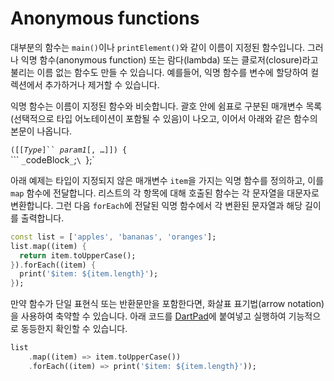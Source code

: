 # Anonymous functions

대부분의 함수는 `main()`이나 `printElement()`와 같이 이름이 지정된 함수입니다. 그러나 익명 함수(anonymous function) 또는 람다(lambda) 또는 클로저(closure)라고 불리는 이름 없는 함수도 만들 수 있습니다. 예를들어, 익명 함수를 변수에 할당하여 컬렉션에서 추가하거나 제거할 수 있습니다.

익명 함수는 이름이 지정된 함수와 비슷합니다. 괄호 안에 쉼표로 구분된 매개변수 목록(선택적으로 타입 어노테이션이 포함될 수 있음)이 나오고, 이어서 아래와 같은 함수의 본문이 나옵니다.

`([[`_`Type`_`]`` `_`param1`_`[, …]]) {`\
&#x20; ```  `_`codeBlock`_`;`\
`};`

아래 예제는 타입이 지정되지 않은 매개변수 `item`을 가지는 익명 함수를 정의하고, 이를 `map` 함수에 전달합니다. 리스트의 각 항목에 대해 호출된 함수는 각 문자열을 대문자로 변환합니다. 그런 다음 `forEach`에 전달된 익명 함수에서 각 변환된 문자열과 해당 길이를 출력합니다.

```dart
const list = ['apples', 'bananas', 'oranges'];
list.map((item) {
  return item.toUpperCase();
}).forEach((item) {
  print('$item: ${item.length}');
});
```

만약 함수가 단일 표현식 또는 반환문만을 포함한다면, 화살표 표기법(arrow notation)을 사용하여 축약할 수 있습니다. 아래 코드를 [DartPad](https://dartpad.dev/)에 붙여넣고 실행하여 기능적으로 동등한지 확인할 수 있습니다.

```dart
list
    .map((item) => item.toUpperCase())
    .forEach((item) => print('$item: ${item.length}'));
```
